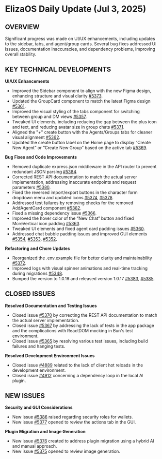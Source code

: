 # ElizaOS Daily Update (Jul 3, 2025)

## OVERVIEW
Significant progress was made on UI/UX enhancements, including updates to the sidebar, tabs, and agent/group cards. Several bug fixes addressed UI issues, documentation inaccuracies, and dependency problems, improving overall stability.

## KEY TECHNICAL DEVELOPMENTS

**UI/UX Enhancements**
*   Improved the Sidebar component to align with the new Figma design, enhancing structure and visual clarity [#5373](https://github.com/elizaos/eliza/pull/5373).
*   Updated the GroupCard component to match the latest Figma design [#5361](https://github.com/elizaos/eliza/pull/5361).
*   Improved the visual styling of the tabs component for switching between group and DM views [#5357](https://github.com/elizaos/eliza/pull/5357).
*   Tweaked UI elements, including reducing the gap between the plus icon and text, and reducing avatar size in group chats [#5371](https://github.com/elizaos/eliza/pull/5371).
*   Aligned the "+" create button with the Agents/Groups tabs for cleaner visual alignment [#5362](https://github.com/elizaos/eliza/pull/5362).
*   Updated the create button label on the Home page to display “Create New Agent” or “Create New Group” based on the active tab [#5369](https://github.com/elizaos/eliza/pull/5369).

**Bug Fixes and Code Improvements**
*   Removed duplicate express.json middleware in the API router to prevent redundant JSON parsing [#5384](https://github.com/elizaos/eliza/pull/5384).
*   Corrected REST API documentation to match the actual server implementation, addressing inaccurate endpoints and request parameters [#5380](https://github.com/elizaos/eliza/pull/5380).
*   Fixed the reversed import/export buttons in the character form dropdown menu and updated icons [#5374](https://github.com/elizaos/eliza/pull/5374), [#5378](https://github.com/elizaos/eliza/pull/5378).
*   Addressed test failures by removing checks for the removed AddAgentCard component [#5382](https://github.com/elizaos/eliza/pull/5382).
*   Fixed a missing dependency issue [#5366](https://github.com/elizaos/eliza/pull/5366).
*   Improved the hover color of the “New Chat” button and fixed MoreVertical icon padding [#5363](https://github.com/elizaos/eliza/pull/5363).
*   Tweaked UI elements and fixed agent card padding issues [#5360](https://github.com/elizaos/eliza/pull/5360).
*   Addressed chat bubble padding issues and improved GUI elements [#5354](https://github.com/elizaos/eliza/pull/5354), [#5353](https://github.com/elizaos/eliza/pull/5353), [#5352](https://github.com/elizaos/eliza/pull/5352).

**Refactoring and Chore Updates**
*   Reorganized the .env.example file for better clarity and maintainability [#5372](https://github.com/elizaos/eliza/pull/5372).
*   Improved logs with visual spinner animations and real-time tracking during migrations [#5348](https://github.com/elizaos/eliza/pull/5348).
*   Bumped the version to 1.0.16 and released version 1.0.17 [#5383](https://github.com/elizaos/eliza/pull/5383), [#5385](https://github.com/elizaos/eliza/pull/5385).

## CLOSED ISSUES

**Resolved Documentation and Testing Issues**
*   Closed issue [#5370](https://github.com/elizaos/eliza/issues/5370) by correcting the REST API documentation to match the actual server implementation.
*   Closed issue [#5367](https://github.com/elizaos/eliza/issues/5367) by addressing the lack of tests in the app package and the complications with ReactDOM mocking in Bun's test environment.
*   Closed issue [#5365](https://github.com/elizaos/eliza/issues/5365) by resolving various test issues, including build failures and hanging tests.

**Resolved Development Environment Issues**
*   Closed issue [#4889](https://github.com/elizaos/eliza/issues/4889) related to the lack of client hot reloads in the development environment.
*   Closed issue [#4912](https://github.com/elizaos/eliza/issues/4912) concerning a dependency loop in the local AI plugin.

## NEW ISSUES

**Security and GUI Considerations**
*   New issue [#5386](https://github.com/elizaos/eliza/issues/5386) raised regarding security roles for wallets.
*   New issue [#5377](https://github.com/elizaos/eliza/issues/5377) opened to review the actions tab in the GUI.

**Plugin Migration and Image Generation**
*   New issue [#5376](https://github.com/elizaos/eliza/issues/5376) created to address plugin migration using a hybrid AI and manual approach.
*   New issue [#5375](https://github.com/elizaos/eliza/issues/5375) opened to review image generation.